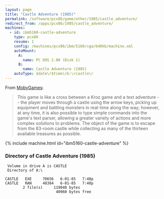 ```yaml
---
layout: page
title: "Castle Adventure (1985)"
permalink: /software/pcx86/game/other/1985/castle_adventure/
redirect_from: /apps/pcx86/1985/castle_adventure/
machines:
  - id: ibm5160-castle-adventure
    type: pcx86
    resume: 1
    config: /machines/pcx86/ibm/5160/cga/640kb/machine.xml
    autoMount:
      A:
        name: PC DOS 2.00 (Disk 1)
      B:
        name: Castle Adventure (1985)
    autoType: $date\r$time\rb:\rcastle\r
---
```


From [MobyGames](http://www.mobygames.com/game/dos/castle-adventure):

> This game is like a cross between a Kroz game and a text adventure -- the player moves through a castle using the arrow keys, picking up equipment and battling monsters in real-time along the way; however, at any time, it is also possible to type simple commands into the game's text parser, allowing a greater variety of actions and more complex solutions to problems. The object of the game is to escape from the 83-room castle while collecting as many of the thirteen available treasures as possible.

{% include machine.html id="ibm5160-castle-adventure" %}

### Directory of Castle Adventure (1985)

     Volume in drive A is CASTLE
     Directory of A:\

    CASTLE   EXE     70656   6-01-85   7:48p
    CASTLE   RAN     48384   6-01-85   7:48p
            2 file(s)     119040 bytes
                           40960 bytes free
